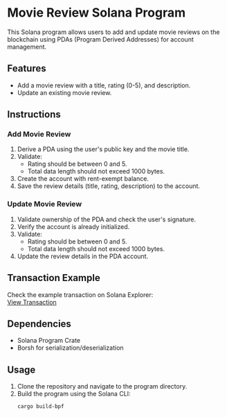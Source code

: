 # Movie Review Solana Program

This Solana program allows users to add and update movie reviews on the blockchain using PDAs (Program Derived Addresses) for account management.

## Features

- Add a movie review with a title, rating (0-5), and description.
- Update an existing movie review.

## Instructions

### Add Movie Review

1. Derive a PDA using the user's public key and the movie title.
2. Validate:
   - Rating should be between 0 and 5.
   - Total data length should not exceed 1000 bytes.
3. Create the account with rent-exempt balance.
4. Save the review details (title, rating, description) to the account.

### Update Movie Review

1. Validate ownership of the PDA and check the user's signature.
2. Verify the account is already initialized.
3. Validate:
   - Rating should be between 0 and 5.
   - Total data length should not exceed 1000 bytes.
4. Update the review details in the PDA account.

## Transaction Example

Check the example transaction on Solana Explorer:  
[View Transaction](https://explorer.solana.com/tx/C6b8txVtMoG93qMh1BA34mF7VipZtcmjDVh3wWJSK8o1M4HPPLYDt7XeZj2PHoiA3tWMd6AEGwBsAZNSAeKtL2f?cluster=devnet)

## Dependencies

- Solana Program Crate
- Borsh for serialization/deserialization

## Usage

1. Clone the repository and navigate to the program directory.
2. Build the program using the Solana CLI:
   ```bash
   cargo build-bpf
